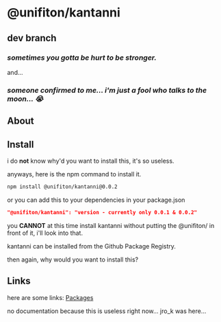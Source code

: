 # @unifiton/kantanni
## dev branch
                                                                               

### ***sometimes you gotta be hurt to be stronger.***

and...

### ***someone confirmed to me... i'm just a fool who talks to the moon... 😭***


## About

## Install

i do **not** know why'd you want to install this, it's so useless.

anyways, here is the npm command to install it.

```sh
npm install @unifiton/kantanni@0.0.2
```
or you can add this to your dependencies in your package.json

```json
"@unifiton/kantanni": "version - currently only 0.0.1 & 0.0.2"
```

you **CANNOT** at this time install kantanni without putting the @unifiton/ in front of it, i'll look into that.

kantanni can be installed from the Github Package Registry.

then again, why would you want to install this?


## Links
here are some links:
[Packages](https://github.com/unifiton/kantanni/packages)


no documentation because this is useless right now...
jro_k was here...

